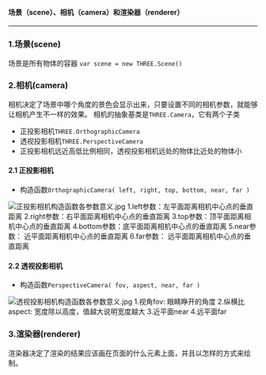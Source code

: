 #### 场景（scene）、相机（camera）和渲染器（renderer）
***
### 1.场景(scene)
场景是所有物体的容器
`var scene = new THREE.Scene()`
### 2.相机(camera)
相机决定了场景中哪个角度的景色会显示出来，只要设置不同的相机参数，就能够让相机产生不一样的效果。
相机的抽象基类是`THREE.Camera`，它有两个子类
- 正投影相机`THREE.OrthographicCamera`
- 透视投影相机`THREE.PerspectiveCamera`
- 正投影相机远近高低比例相同，透视投影相机远处的物体比近处的物体小

#### 2.1 正投影相机
- 构造函数`OrthographicCamera( left, right, top, bottom, near, far )`

![正投影相机构造函数各参数意义.jpg](http://www.hewebgl.com/attached/image/20130530/20130530145859_920.jpg)
1.left参数：左平面距离相机中心点的垂直距离
2.right参数：右平面距离相机中心点的垂直距离
3.top参数：顶平面距离相机中心点的垂直距离
4.bottom参数：底平面距离相机中心点的垂直距离
5.near参数： 近平面距离相机中心点的垂直距离
6.far参数： 远平面距离相机中心点的垂直距离

#### 2.2 透视投影相机
- 构造函数`PerspectiveCamera( fov, aspect, near, far )`

![透视投影相机构造函数各参数意义.jpg](http://www.hewebgl.com/attached/image/20130530/20130530151418_279.jpg)
1.视角fov: 眼睛睁开的角度
2.纵横比aspect: 宽度除以高度，值越大说明宽度越大
3.近平面near
4.远平面far
### 3.渲染器(renderer)
渲染器决定了渲染的结果应该画在页面的什么元素上面，并且以怎样的方式来绘制。
